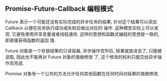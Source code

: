 ## Promise-Future-Callback 编程模式

Future 表示一个可能还没有实际完成的异步任务的结果, 针对这个结果可以添加 Callback 以便在任务执行成功或失败后做出对应的
操作. 这种模型实际上可以发现, 它避免使用共享变量或者线程通信. 这样的思想和函数式编程的思想是一致的, 即直接获得函数的返回
值. 

Future 对象是一个存放结果的只读容器, 异步操作完毕后, 结果就放进去了, 只能被读取, 因此也不能再对 Future 对象的值做修改
了, 这个修改的权利只能交给异步操作去完成. 

Promise 对象有一个公共的方法允许任何其他函数在任何时间对结果的值做修改. 
